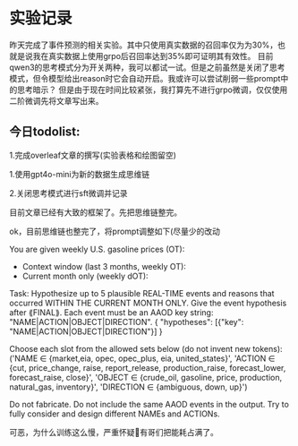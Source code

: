 # 实验记录
昨天完成了事件预测的相关实验。其中只使用真实数据的召回率仅为为30%，也就是说我在真实数据上使用grpo后召回率达到35%即可证明其有效性。
目前qwen3的思考模式分为开关两种，我可以都试一试。但是之前虽然是关闭了思考模式，但令模型给出reason时它会自动开启。我或许可以尝试削弱一些prompt中的思考暗示？
但是由于现在时间比较紧张，我打算先不进行grpo微调，仅仅使用二阶微调先将文章写出来。
## 今日todolist:
1.完成overleaf文章的撰写(实验表格和绘图留空)

1.使用gpt4o-mini为新的数据生成思维链

2.关闭思考模式进行sft微调并记录

目前文章已经有大致的框架了。先把思维链整完。

ok，目前思维链也整完了，将prompt调整如下(尽量少的改动

You are given weekly U.S. gasoline prices (OT):
- Context window (last 3 months, weekly OT):
<ts3m><ts3m/>
- Current month only (weekly dOT):
<tsdot><tsdot/>

Task: Hypothesize up to 5 plausible REAL-TIME events and reasons that occurred WITHIN THE CURRENT MONTH ONLY.
Give the event hypothesis after ⟪FINAL⟫.
Each event must be an AAOD key string: "NAME|ACTION|OBJECT|DIRECTION".
{ "hypotheses": [{"key": "NAME|ACTION|OBJECT|DIRECTION"}] }

Choose each slot from the allowed sets below (do not invent new tokens):
('NAME ∈ {market,eia, opec, opec_plus, eia, united_states}',
 'ACTION ∈ {cut, price_change, raise, report_release, production_raise, forecast_lower, forecast_raise, close}',
 'OBJECT ∈ {crude_oil, gasoline, price, production, natural_gas, inventory}',
 'DIRECTION ∈ {ambiguous, down, up}')

Do not fabricate. Do not include the same AAOD events in the output. Try to fully consider and design different NAMEs and ACTIONs.

可恶，为什么训练这么慢，严重怀疑🤨有哥们把能耗占满了。
